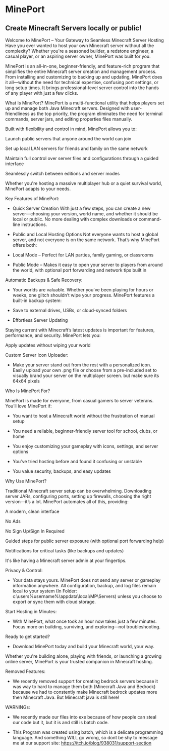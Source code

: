 # MinePort
Create Minecraft Servers locally or public!
-------------------------------------------------------
Welcome to MinePort – Your Gateway to Seamless Minecraft Server Hosting
Have you ever wanted to host your own Minecraft server without all the complexity? Whether you're a seasoned builder, a redstone engineer, a casual player, or an aspiring server owner, MinePort was built for you.

MinePort is an all-in-one, beginner-friendly, and feature-rich program that simplifies the entire Minecraft server creation and management process. From installing and customizing to backing up and updating, MinePort does it all—without the need for technical expertise, confusing port settings, or long setup times. It brings professional-level server control into the hands of any player with just a few clicks.

What Is MinePort?
MinePort is a multi-functional utility that helps players set up and manage both Java Minecraft servers. Designed with user-friendliness as the top priority, the program eliminates the need for terminal commands, server jars, and editing properties files manually.

Built with flexibility and control in mind, MinePort allows you to:

Launch public servers that anyone around the world can join

Set up local LAN servers for friends and family on the same network

Maintain full control over server files and configurations through a guided interface

Seamlessly switch between editions and server modes

Whether you're hosting a massive multiplayer hub or a quiet survival world, MinePort adapts to your needs.

Key Features of MinePort:

- Quick Server Creation
With just a few steps, you can create a new server—choosing your version, world name, and whether it should be local or public. No more dealing with complex downloads or command-line instructions.

- Public and Local Hosting Options
Not everyone wants to host a global server, and not everyone is on the same network. That’s why MinePort offers both:

- Local Mode – Perfect for LAN parties, family gaming, or classrooms

- Public Mode – Makes it easy to open your server to players from around the world, with optional port forwarding and network tips built in

Automatic Backups & Safe Recovery:

- Your worlds are valuable. Whether you've been playing for hours or weeks, one glitch shouldn’t wipe your progress. MinePort features a built-in backup system:

- Save to external drives, USBs, or cloud-synced folders

- Effortless Server Updating

Staying current with Minecraft’s latest updates is important for features, performance, and security. MinePort lets you:

Apply updates without wiping your world

Custom Server Icon Uploader:

- Make your server stand out from the rest with a personalized icon. Easily upload your own .png file or choose from a pre-included set to visually brand your server on the multiplayer screen. but make sure its 64x64 pixels

Who Is MinePort For?

MinePort is made for everyone, from casual gamers to server veterans. You’ll love MinePort if:

- You want to host a Minecraft world without the frustration of manual setup

- You need a reliable, beginner-friendly server tool for school, clubs, or home

- You enjoy customizing your gameplay with icons, settings, and server options

- You’ve tried hosting before and found it confusing or unstable

- You value security, backups, and easy updates

Why Use MinePort?

Traditional Minecraft server setup can be overwhelming. Downloading server JARs, configuring ports, setting up firewalls, choosing the right version—it’s a lot. MinePort automates all of this, providing:

A modern, clean interface

No Ads

No Sign Up\Sign In Required

Guided steps for public server exposure (with optional port forwarding help)

Notifications for critical tasks (like backups and updates)

It's like having a Minecraft server admin at your fingertips.

Privacy & Control:

- Your data stays yours. MinePort does not send any server or gameplay information anywhere. All configuration, backup, and log files remain local to your system (In Folder: c:\users\%username%\appdata\local\MP\Servers) unless you choose to export or sync them with cloud storage.

Start Hosting in Minutes:

- With MinePort, what once took an hour now takes just a few minutes. Focus more on building, surviving, and exploring—not troubleshooting.

Ready to get started?

- Download MinePort today and build your Minecraft world, your way.

Whether you're building alone, playing with friends, or launching a growing online server, MinePort is your trusted companion in Minecraft hosting.

Removed Features:

- We recently removed support for creating bedrock servers because it was way to hard to manage them both (Minecraft Java and Bedrock) because we had to constently make Minecraft bedrock updates more then Minecraft Java. But Minecraft java is still here!

WARNINGs:

- We recently made our files into exe because of how people can steal our code but it, but it is and still is batch code.

- This Program was created using batch, which is a delicate programming language.
And something WILL go wrong, so dont be shy to message me at our support site: https://itch.io/blog/938031/support-section
